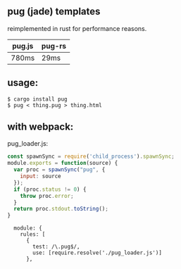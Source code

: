 pug (jade) templates
---------------------

reimplemented in rust for performance reasons.

| pug.js | pug-rs |
|--------|--------|
| 780ms  | 29ms   |


usage:
-------

```
$ cargo install pug
$ pug < thing.pug > thing.html
```


with webpack:
------------


pug_loader.js:
```javascript
const spawnSync = require('child_process').spawnSync;
module.exports = function(source) {
  var proc = spawnSync("pug", {
    input: source
  });
  if (proc.status != 0) {
    throw proc.error;
  }
  return proc.stdout.toString();
}
```

```
  module: {
    rules: [
      {
        test: /\.pug$/,
        use: [require.resolve('./pug_loader.js')]
      },

```
